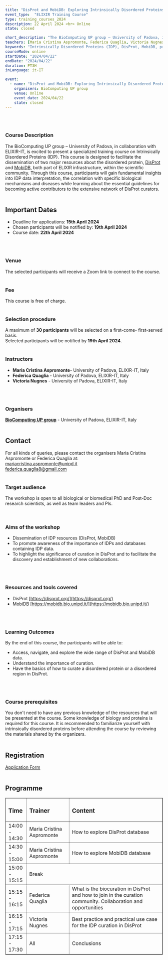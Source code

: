 ```yaml
---
title: "DisProt and MobiDB: Exploring Intrinsically Disordered Proteins and functional information"
event_type:  "ELIXIR Training Course"
type: training_courses_2024
description: 22 April 2024 <br> Online
state: closed

short_description: "The BioComputing UP group – University of Padova, in collaboration with ELIXIR-IT, is excited to present a specialized training course on Intrinsically Disordered Proteins (IDP). This course is designed to facilitate the dissemination of two major resources about the disordered protein, DisProt and MobiDB, both part of ELIXIR infrastructure, within the scientific community.\n"
teachers: [Maria Cristina Aspromonte, Federica Quaglia, Victoria Nugnes]
keywords: "Intrinsically Disordered Proteins (IDP), DisProt, MobiDB, proteins, bioinformatics."
courseMode: online
startDate: "2024/04/22"
endDate: "2024/04/22"
duration: PT3H
inLanguage: it-IT  

event:
  - name: "DisProt and MobiDB: Exploring Intrinsically Disordered Proteins and functional information"
    organisers: BioComputing UP group 
    venue: Online
    event_date: 2024/04/22
    state: closed
---
```


<br>
<br>

### Course Description
The BioComputing UP group – University of Padova, in collaboration with ELIXIR-IT, is excited to present a specialized training course on Intrinsically Disordered Proteins (IDP). This course is designed to facilitate the dissemination of two major resources about the disordered protein, [DisProt](https://disprot.org/) and [MobiDB](https://mobidb.bio.unipd.it/), both part of ELIXIR infrastructure, within the scientific community. Through this course, participants will gain fundamental insights into IDP data interpretation, the correlation with specific biological mechanisms and diseases while learning about the essential guidelines for becoming active contributors to the extensive network of DisProt curators.
<br>
<br>

## Important Dates 
- Deadline for applications: **15th April 2024**
- Chosen participants will be notified by: **19th April 2024**
- Course date: **22th April 2024**
<br>
<br>

### Venue
The selected participants will receive a Zoom link to connect to the course.
<br>
<br>

### Fee
This course is free of charge.
<br>
<br>

### Selection procedure
A maximum of **30 participants** will be selected on a first-come- first-served basis. <br>
Selected participants will be notified by **19th April 2024**.
<br>
<br>

### Instructors
- **Maria Cristina Aspromonte**- University of Padova, ELIXIR-IT, Italy
- **Federica Quaglia** - University of Padova, ELIXIR-IT, Italy
- **Victoria Nugnes** - University of Padova, ELIXIR-IT, Italy
<br>
<br>

### Organisers
**[BioComputing UP group](https://protein.bio.unipd.it/)** - University of Padova, ELIXIR-IT, Italy
<br>
<br>

## Contact
For all kinds of queries, please contact the organisers Maria Cristina Aspromonte or Federica Quaglia at:<br>
[mariacristina.aspromonte@unipd.it](mailto:mariacristina.aspromonte@unipd.it) <br>
[federica.quaglia8@gmail.com](federica.quaglia8@gmail.com)
<br>
<br>

### Target audience
The workshop is open to all biological or biomedical PhD and Post-Doc research scientists, as well as team leaders and PIs.  
<br> 
<br>

### Aims of the workshop 
- Dissemination of IDP resources (DisProt, MobiDB)
- To promote awareness of the importance of IDPs and databases containing IDP data. 
- To highlight the significance of curation in DisProt and to facilitate the discovery and establishment of new collaborations.
<br> 
<br>

### Resources and tools covered
- DisProt [https://disprot.org/](https://disprot.org/)
- MobiDB [https://mobidb.bio.unipd.it/](https://mobidb.bio.unipd.it/)
<br> 
<br>

### Learning Outcomes
By the end of this course, the participants will be able to:
- Access, navigate, and explore the wide range of DisProt and MobiDB data.
- Understand the importance of curation.
- Have the basics of how to curate a disordered protein or a disordered region in DisProt.
<br> 
<br>

### Course prerequisites
You don't need to have any previous knowledge of the resources that will be presented at the course.
Some knowledge of biology and proteins is required for this course. It is recommended to familiarize yourself with intrinsically disordered proteins before attending the course by reviewing the materials shared by the organizers. 
<br>
<br>

## Registration 
[Application Form](https://forms.gle/zcByvnMXuMV1Tqi79)
<br>
<br>


## Programme
<table border="1" width="600">
<tr>
   <td height="50" width="50"><h3>Time</h3></td>
   <td height="50"><h3>Trainer</h3></td>
   <td height="50"><h3>Content</h3></td>
</tr>
<tr>
   <td height="50" width="50">14:00 - 14:30</td>
   <td height="50">Maria Cristina Aspromonte</td>
   <td height="50">How to explore DisProt database</td>
</tr>
<tr>
   <td height="50" width="50">14:30 - 15:00</td>
   <td height="50">Maria Cristina Aspromonte</td>
   <td height="50">How to explore MobiDB database</td>
</tr>
<tr>
   <td height="50" width="50">15:00 - 15:15</td>
   <td colspan="2">Break</td>
</tr>
<tr>
   <td height="50" width="50">15:15 - 16:15</td>
   <td height="50">Federica Quaglia</td>
   <td height="50">What is the biocuration in DisProt and how to join in the curation community. Collaboration and opportunities</td>
</tr>
<tr>
   <td height="50" width="50">16:15 - 17:15</td>
   <td height="50">Victoria Nugnes</td>
   <td height="50">Best practice and practical use case for the IDP curation in DisProt</td>
</tr>
  <tr>
   <td height="50" width="50">17:15 - 17:30</td>
   <td height="50">All</td>
   <td height="50">Conclusions</td>
</tr>
</table>
<br>





